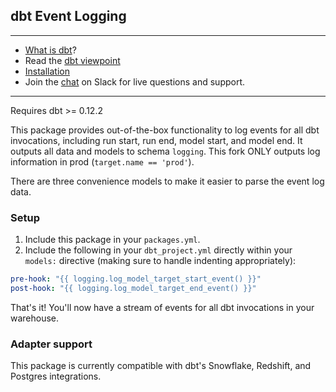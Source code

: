 ## dbt Event Logging

---
- [What is dbt](https://dbt.readme.io/docs/overview)?
- Read the [dbt viewpoint](https://dbt.readme.io/docs/viewpoint)
- [Installation](https://dbt.readme.io/docs/installation)
- Join the [chat](http://ac-slackin.herokuapp.com/) on Slack for live questions and support.

---

Requires dbt >= 0.12.2

This package provides out-of-the-box functionality to log events for all dbt invocations, including run start, run end, model start, and model end. It outputs all data and models to schema `logging`. This fork ONLY outputs log information in prod (`target.name == 'prod'`).

There are three convenience models to make it easier to parse the event log data.

### Setup

1. Include this package in your `packages.yml`.
2. Include the following in your `dbt_project.yml` directly within your `models:` directive (making sure to handle indenting appropriately):

```YAML
pre-hook: "{{ logging.log_model_target_start_event() }}"
post-hook: "{{ logging.log_model_target_end_event() }}"
```

That's it! You'll now have a stream of events for all dbt invocations in your warehouse.

### Adapter support

This package is currently compatible with dbt's Snowflake, Redshift, and Postgres integrations.
